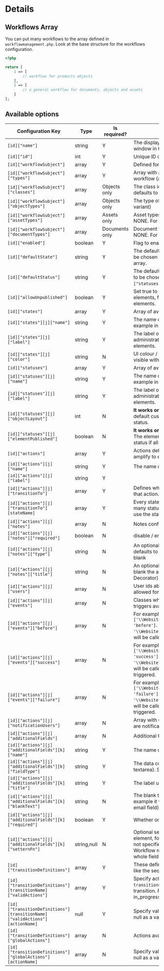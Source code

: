 # Details

## Workflows Array

You can put many workflows to the array defined in `workflowmanagement.php`.
Look at the base structure for the workflows configuration.

```php
<?php

return [
    1 => [
        // workflow for products objects
    ],
    2 => [
        // a general workflow for documents, objects and assets
    ]
];
```

## Available options

| Configuration Key                                                             | Type        | Is required?   | Description                                                                                                                                                                                                                                                                                                                                                                                           |
|-------------------------------------------------------------------------------|-------------|----------------|-------------------------------------------------------------------------------------------------------------------------------------------------------------------------------------------------------------------------------------------------------------------------------------------------------------------------------------------------------------------------------------------------------|
| `[id]["name"]`                                                                | string      | Y              | The display name, is shown at the workflow window in the administration panel.                                                                                                                                                                                                                                                                                                                        |
| `[id]["id"]`                                                                  | int         | Y              | Unique ID chosen by you.                                                                                                                                                                                                                                                                                                                                                                              |
| `[id]["workflowSubject"]`                                                     | array       | Y              | Defined for which elements the workflow is for                                                                                                                                                                                                                                                                                                                                                        |
| `[id]["workflowSubject"]["types"]`                                            | array       | Y              | Array with allowed types of elements using the workflow (asset,object,document).                                                                                                                                                                                                                                                                                                                      |
| `[id]["workflowSubject"]["classes"]`                                          | array       | Objects only   | The class id's that this workflow applies to, defaults to NONE                                                                                                                                                                                                                                                                                                                                        |
| `[id]["workflowSubject"]["objectTypes"]`                                      | array       | Objects only   | The type of objects to support (i.e. object or variant)                                                                                                                                                                                                                                                                                                                                               |
| `[id]["workflowSubject"]["assetTypes"]`                                       | array       | Assets only    | Asset types the workflow is for, defaults to NONE. For example: image, video                                                                                                                                                                                                                                                                                                                          |
| `[id]["workflowSubject"]["documentTypes"]`                                    | array       | Documents only | Document types the workflow is for, defaults to NONE. For example: page, snippet                                                                                                                                                                                                                                                                                                                      |
| `[id]["enabled"]`                                                             | boolean     | Y              | Flag to enable / disable the workflow.                                                                                                                                                                                                                                                                                                                                                                |
| `[id]["defaultState"]`                                                        | string      | Y              | The default state for elements. The state has to be chosen from the `["workflows"][i]["states"]` array.                                                                                                                                                                                                                                                                                               |
| `[id]["defaultStatus"]`                                                       | string      | Y              | The default status for elements. The status has to be chosen from the `["workflows"][i]["statuses"]` array.                                                                                                                                                                                                                                                                                           |
| `[id]["allowUnpublished"]`                                                    | boolean     | Y              | Set true to allow the workflow on unpublished elements, false to only allow published elements.                                                                                                                                                                                                                                                                                                       |
| `[id]["states"]`                                                              | array       | Y              | Array of available states in the workflow.                                                                                                                                                                                                                                                                                                                                                            |
| `[id]["states"][j]["name"]`                                                   | string      | Y              | The name of the state (used as a key for example in the code).                                                                                                                                                                                                                                                                                                                                        |
| `[id]["states"][j]["label"]`                                                  | string      | Y              | The label of the state - used in the administration panel to show the state of elements.                                                                                                                                                                                                                                                                                                              |
| `[id]["states"][j]["color"]`                                                  | string      | N              | UI colour / theme. You can choose the color visible with the label.                                                                                                                                                                                                                                                                                                                                   |
| `[id]["statuses"]`                                                            | array       | Y              | Array of available statuses in the workflow.                                                                                                                                                                                                                                                                                                                                                          |
| `[id]["statuses"][j]["name"]`                                                 | string      | Y              | The name of the status (used as a key for example in the code).                                                                                                                                                                                                                                                                                                                                       |
| `[id]["statuses"][j]["label"]`                                                | string      | Y              | The label of the status - used in the administration panel to show the status of elements.                                                                                                                                                                                                                                                                                                            |
| `[id]["statuses"][j]["objectLayout"]`                                         | int         | N              | **It works only with objects.** It's an id of the default custom layout loaded with that workflow status.                                                                                                                                                                                                                                                                                             |
| `[id]["statuses"][j]["elementPublished"]`                                     | boolean     | N              | **It works only with objects and page snippets.** The element gets published entering in this status if all mandatory fields are filled.                                                                                                                                                                                                                                                              |
| `[id]["actions"]`                                                             | array       | Y              | Actions definitions, operations which could be amplify to elements.                                                                                                                                                                                                                                                                                                                                   |
| `[id]["actions"][j]["name"]`                                                  | string      | Y              | The name of the action (used as a key).                                                                                                                                                                                                                                                                                                                                                               |
| `[id]["actions"][j]["label"]`                                                 | string      | Y              |                                                                                                                                                                                                                                                                                                                                                                                                       |
| `[id]["actions"][j]["transitionTo"]`                                          | array       | Y              | Defines which state and status could be set with that action.                                                                                                                                                                                                                                                                                                                                         |
| `[id]["actions"][j]["transitionTo"][stateName]`                               | array       | Y              | Every stateName (state) could have connected many statuses. To add the status to array, just use the status name. (See the example, below.)                                                                                                                                                                                                                                                           |
| `[id]["actions"][j]["notes"]`                                                 | array       | N              | Notes configuration for the action.                                                                                                                                                                                                                                                                                                                                                                   |
| `[id]["actions"][j]["notes"]["required"]`                                     | boolean     | N              | disable / enable notes                                                                                                                                                                                                                                                                                                                                                                                |
| `[id]["actions"][j]["notes"]["type"]`                                         | string      | N              | An optional alternative "type" for the note, defaults to "Status update" or "Global action" if blank                                                                                                                                                                                                                                                                                                  |
| `[id]["actions"][j]["notes"]["title"]`                                        | string      | N              | An optional alternative "title" for the note, if blank the actions transition result is used (See Decorator).                                                                                                                                                                                                                                                                                         |
| `[id]["actions"][j]["users"]`                                                 | array       | N              | User ids able to use that action. Admin is always allowed for every action.                                                                                                                                                                                                                                                                                                                           |
| `[id]["actions"][j]["events"]`                                                | array       | N              | Classes which would be called by special triggers available in the workflow module.                                                                                                                                                                                                                                                                                                                   |
| `[id]["actions"][j]["events"]["before"]`                                      | array       | N              | For example: `['\\Website\\WorkflowExampleEventHandler', 'before']`. The method `before` from the `'\\Website\\WorkflowExampleEventHandler'`class will be called when the `before` event is triggered.                                                                                                                                                                                                |
| `[id]["actions"][j]["events"]["success"]`                                     | array       | N              | For example: `['\\Website\\WorkflowExampleEventHandler', 'success']`. The method `success` from the `'\\Website\\WorkflowExampleEventHandler'`class will be called when the `success` event is triggered.                                                                                                                                                                                             |
| `[id]["actions"][j]["events"]["failure"]`                                     | array       | N              | For example: `['\\Website\\WorkflowExampleEventHandler', 'failure']`. The method `failure` from the `'\\Website\\WorkflowExampleEventHandler'`class will be called when the `failure` event is triggered.                                                                                                                                                                                             |
| `[id]["actions"][j]["notificationUsers"]`                                     | array       | N              | Array with user ID's. Users who are in that range are notificated when the action is triggered.                                                                                                                                                                                                                                                                                                       |
| `[id]["actions"][j]["additionalFields"]`                                      | array       | N              | Additional fields used in the action.                                                                                                                                                                                                                                                                                                                                                                 |
| `[id]["actions"][j]["additionalFields"][k]["name"]`                           | string      | Y              | The name used in the form.                                                                                                                                                                                                                                                                                                                                                                            |
| `[id]["actions"][j]["additionalFields"][k]["fieldType"]`                      | string      | Y              | The data component name (for example: input, textarea). See the list of [available data types](../05_Objects/01_Object_Classes/01_Data_Types/README.md).                                                                                                                                                                                                                                              |
| `[id]["actions"][j]["additionalFields"][k]["title"]`                          | string      | Y              | The label used by the field.                                                                                                                                                                                                                                                                                                                                                                          |
| `[id]["actions"][j]["additionalFields"][k]["blankText"]`                      | string      | N              | The blank text used in the form component (For example it would be: *test@example.com* in the email field).                                                                                                                                                                                                                                                                                           |
| `[id]["actions"][j]["additionalFields"][k]["required"]`                       | boolean     | Y              | Whether or not the field is required.                                                                                                                                                                                                                                                                                                                                                                 |
| `[id]["actions"][j]["additionalFields"][k]["setternFn"]`                      | string,null | N              | Optional setter function (available in the element, for example in the updated object), if not specified, data will be added to notes. The Workflow manager will call the function with the whole field data. (See [the code line on Github](https://github.com/pimcore/pimcore/blob/master/lib/WorkflowManagement/Workflow/Manager.php#L527-L527))                                   |
| `[id]["transitionDefinitions"]`                                               | array       | Y              | These definitions specify the true workflow, are like the sequence for actions.                                                                                                                                                                                                                                                                                                                       |
| `[id]["transitionDefinitions"][transitionName]["validActions"]`               | array       | Y              | Specify actions valid during the specific step. A `transitionName` is the unique name of the transition. For example: todo, reopened, in_progress                                                                                                                                                                                                                                                     |
| `[id]["transitionDefinitions"][transitionName]["validActions"][actionName]`   | null        | Y              | Specify valid action names (`actionName` as a key, null as a value).                                                                                                                                                                                                                                                                                                                                  |
| `[id]["transitionDefinitions"]["globalActions"]`                              | array       | N              | Actions available in every step of the workflow.                                                                                                                                                                                                                                                                                                                                                      |
| `[id]["transitionDefinitions"]["globalActions"][actionName]`                  | array       | N              | Specify valid action names (`actionName` as a key, null as a value).                                                                                                                                                                                                                                                                                                                                  |
